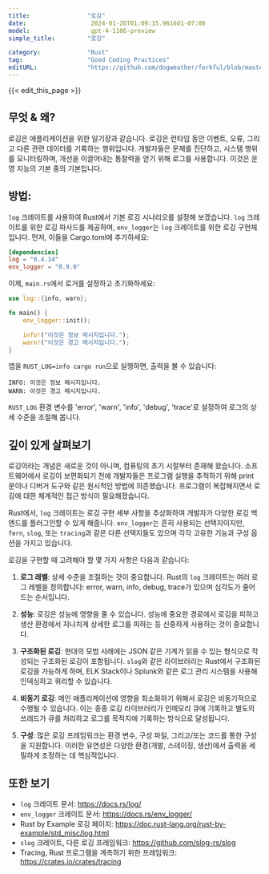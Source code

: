```yaml
---
title:                "로깅"
date:                  2024-01-26T01:09:15.961601-07:00
model:                 gpt-4-1106-preview
simple_title:         "로깅"

category:             "Rust"
tag:                  "Good Coding Practices"
editURL:              "https://github.com/dogweather/forkful/blob/master/content/ko/rust/logging.md"
---
```


{{< edit_this_page >}}

## 무엇 & 왜?

로깅은 애플리케이션을 위한 일기장과 같습니다. 로깅은 런타임 동안 이벤트, 오류, 그리고 다른 관련 데이터를 기록하는 행위입니다. 개발자들은 문제를 진단하고, 시스템 행위를 모니터링하며, 개선을 이끌어내는 통찰력을 얻기 위해 로그를 사용합니다. 이것은 운영 지능의 기본 중의 기본입니다.

## 방법:

`log` 크레이트를 사용하여 Rust에서 기본 로깅 시나리오를 설정해 보겠습니다. `log` 크레이트를 위한 로깅 파사드를 제공하며, `env_logger`는 `log` 크레이트를 위한 로깅 구현체입니다. 먼저, 이들을 Cargo.toml에 추가하세요:

```toml
[dependencies]
log = "0.4.14"
env_logger = "0.9.0"
```

이제, `main.rs`에서 로거를 설정하고 초기화하세요:

```rust
use log::{info, warn};

fn main() {
    env_logger::init();

    info!("이것은 정보 메시지입니다.");
    warn!("이것은 경고 메시지입니다.");
}
```

앱을 `RUST_LOG=info cargo run`으로 실행하면, 출력을 볼 수 있습니다:

```
INFO: 이것은 정보 메시지입니다.
WARN: 이것은 경고 메시지입니다.
```

`RUST_LOG` 환경 변수를 'error', 'warn', 'info', 'debug', 'trace'로 설정하여 로그의 상세 수준을 조절해 봅니다.

## 깊이 있게 살펴보기

로깅이라는 개념은 새로운 것이 아니며, 컴퓨팅의 초기 시절부터 존재해 왔습니다. 소프트웨어에서 로깅이 보편화되기 전에 개발자들은 프로그램 실행을 추적하기 위해 print 문이나 디버거 도구와 같은 원시적인 방법에 의존했습니다. 프로그램이 복잡해지면서 로깅에 대한 체계적인 접근 방식이 필요해졌습니다.

Rust에서, `log` 크레이트는 로깅 구현 세부 사항을 추상화하여 개발자가 다양한 로깅 백엔드를 플러그인할 수 있게 해줍니다. `env_logger`는 흔히 사용되는 선택지이지만, `fern`, `slog`, 또는 `tracing`과 같은 다른 선택지들도 있으며 각각 고유한 기능과 구성 옵션을 가지고 있습니다.

로깅을 구현할 때 고려해야 할 몇 가지 사항은 다음과 같습니다:

1. **로그 레벨**: 상세 수준을 조절하는 것이 중요합니다. Rust의 `log` 크레이트는 여러 로그 레벨을 정의합니다: error, warn, info, debug, trace가 있으며 심각도가 줄어드는 순서입니다.

2. **성능**: 로깅은 성능에 영향을 줄 수 있습니다. 성능에 중요한 경로에서 로깅을 피하고 생산 환경에서 지나치게 상세한 로그를 피하는 등 신중하게 사용하는 것이 중요합니다.

3. **구조화된 로깅**: 현대의 모범 사례에는 JSON 같은 기계가 읽을 수 있는 형식으로 작성되는 구조화된 로깅이 포함됩니다. `slog`와 같은 라이브러리는 Rust에서 구조화된 로깅을 가능하게 하며, ELK Stack이나 Splunk와 같은 로그 관리 시스템을 사용해 인덱싱하고 쿼리할 수 있습니다.

4. **비동기 로깅**: 메인 애플리케이션에 영향을 최소화하기 위해서 로깅은 비동기적으로 수행될 수 있습니다. 이는 종종 로깅 라이브러리가 인메모리 큐에 기록하고 별도의 쓰레드가 큐를 처리하고 로그를 목적지에 기록하는 방식으로 달성됩니다.

5. **구성**: 많은 로깅 프레임워크는 환경 변수, 구성 파일, 그리고/또는 코드를 통한 구성을 지원합니다. 이러한 유연성은 다양한 환경(개발, 스테이징, 생산)에서 출력을 세밀하게 조정하는 데 핵심적입니다.

## 또한 보기

- `log` 크레이트 문서: https://docs.rs/log/
- `env_logger` 크레이트 문서: https://docs.rs/env_logger/
- Rust by Example 로깅 페이지: https://doc.rust-lang.org/rust-by-example/std_misc/log.html
- `slog` 크레이트, 다른 로깅 프레임워크: https://github.com/slog-rs/slog
- Tracing, Rust 프로그램을 계측하기 위한 프레임워크: https://crates.io/crates/tracing
